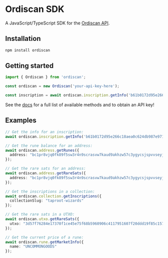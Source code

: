 # Ordiscan SDK

A JavaScript/TypeScript SDK for the [Ordiscan API](https://ordiscan.com/docs/api).

## Installation

```bash
npm install ordiscan
```

## Getting started

```typescript
import { Ordiscan } from 'ordiscan';

const ordiscan = new Ordiscan('your-api-key-here');

const inscription = await ordiscan.inscription.getInfo('b61b0172d95e266c18aea0c624db987e971a5d6d4ebc2aaed85da4642d635735i0');
```

See the [docs](https://ordiscan.com/docs/api) for a full list of available methods and to obtain an API key!

## Examples

```typescript
// Get the info for an inscription:
await ordiscan.inscription.getInfo('b61b0172d95e266c18aea0c624db987e971a5d6d4ebc2aaed85da4642d635735i0');

// Get the rune balance for an address:
await ordiscan.address.getRunes({
  address: "bc1pr8vjq0fk89f5sw3r4n9scrasvw7kaud9akhzw57c3ygycsjspvvseyjcma",
});

// Get the rare sats for an address:
await ordiscan.address.getRareSats({
  address: "bc1pr8vjq0fk89f5sw3r4n9scrasvw7kaud9akhzw57c3ygycsjspvvseyjcma",
});

// Get the inscriptions in a collection:
await ordiscan.collection.getInscriptions({
  collectionSlug: "taproot-wizards"
});

// Get the rare sats in a UTXO:
await ordiscan.utxo.getRareSats({
  utxo: "3d57f76284e17370f1ce45e75f68b5960906c4117951607f20ddd19f85c15706:0"
});

// Get the current price of a rune:
await ordiscan.rune.getMarketInfo({
  name: "UNCOMMONGOODS"
});
```
